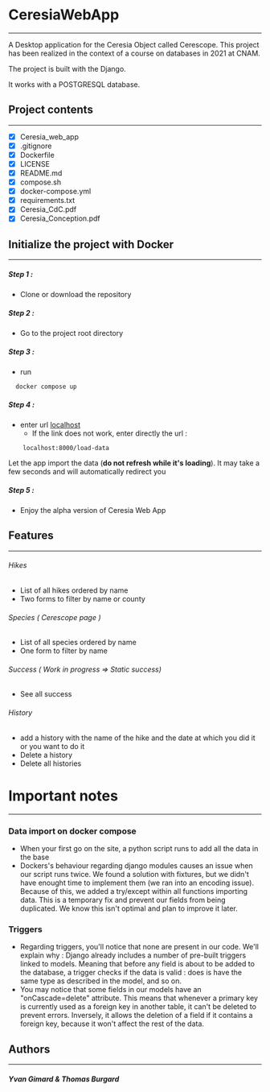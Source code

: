# CeresiaWebApp

---------------

A Desktop application for the Ceresia Object called Cerescope.
This project has been realized in the context of a course on databases in 2021 at CNAM.

The project is built with the Django.

It works with a POSTGRESQL database.

## Project contents

---------------

- [x] Ceresia_web_app
- [x] .gitignore
- [x] Dockerfile
- [x] LICENSE
- [x] README.md
- [x] compose.sh
- [x] docker-compose.yml
- [x] requirements.txt
- [x] Ceresia_CdC.pdf
- [x] Ceresia_Conception.pdf

## Initialize the project with Docker

---------------

##### Step 1 :
- Clone or download the repository

##### Step 2 :
- Go to the project root directory 
  
##### Step 3 :
- run
```shell
  docker compose up
```

##### Step 4 :
- enter url [localhost](http://localhost:8000/load-data)
  - If the link does not work, enter directly the url : 
```
    localhost:8000/load-data
```
Let the app import the data (**do not refresh while it's loading**). It may take a few seconds and will automatically redirect you

##### Step 5 :
- Enjoy the alpha version of Ceresia Web App

## Features

---------------

###### Hikes
 - List of all hikes ordered by name
 - Two forms to filter by name or county
###### Species ( Cerescope page )
 - List of all species ordered by name
 - One form to filter by name
 ###### Success ( Work in progress => Static success)
 - See all success
###### History
- add a history with the name of the hike and the date at which you did it or you want to do it  
- Delete a history
- Delete all histories

# Important notes

---------------

### Data import on docker compose
- When your first go on the site, a python script runs to add all the data in the base
- Dockers's behaviour regarding django modules causes an issue when our script runs twice. We found a solution with fixtures, but we didn't have enought time to implement them (we ran into an encoding issue). Because of this, we added a try/except within all functions importing data. This is a temporary fix and prevent our fields from being duplicated. We know this isn't optimal and plan to improve it later.

### Triggers
- Regarding triggers, you'll notice that none are present in our code. We'll explain why : Django already includes a number of pre-built triggers linked to models. Meaning that before any field is about to be added to the database, a trigger checks if the data is valid : does is have the same type as described in the model, and so on.
- You may notice that some fields in our models have an "onCascade=delete" attribute. This means that whenever a primary key is currently used as a foreign key in another table, it can't be deleted to prevent errors. Inversely, it allows the deletion of a field if it contains a foreign key, because it won't affect the rest of the data.
 
## Authors

---------------

##### Yvan Gimard & Thomas Burgard
